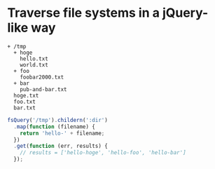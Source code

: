 # Traverse file systems in a jQuery-like way

```
+ /tmp
  + hoge
    hello.txt
    world.txt
  + foo
    foobar2000.txt
  + bar
    pub-and-bar.txt
  hoge.txt
  foo.txt
  bar.txt
```

```javascript
fsQuery('/tmp').childern(':dir')
  .map(function (filename) {
    return 'hello-' + filename;
  })
  .get(function (err, results) {
    // results = ['hello-hoge', 'hello-foo', 'hello-bar']
  });
```